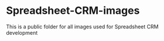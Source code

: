 # Spreadsheet-CRM-images
This is a public folder for all images used for Spreadsheet CRM development
